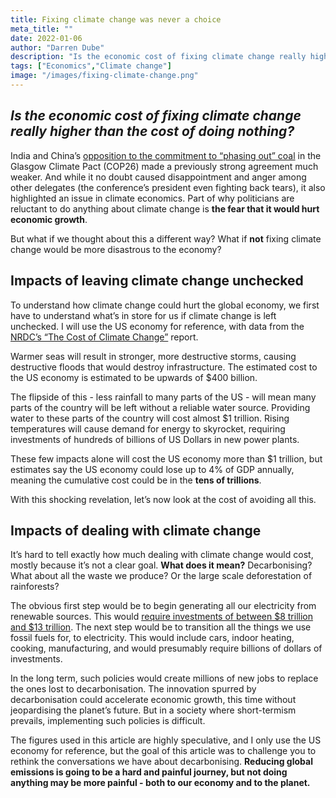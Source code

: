 ```yaml
---
title: Fixing climate change was never a choice
meta_title: ""
date: 2022-01-06
author: "Darren Dube"
description: "Is the economic cost of fixing climate change really higher than the cost of doing nothing?"
tags: ["Economics","Climate change"]
image: "/images/fixing-climate-change.png"
---
```


## *Is the economic cost of fixing climate change really higher than the cost of doing nothing?*

India and China’s [opposition to the commitment to “phasing out” coal](https://www.ft.com/content/471c7db9-925f-479e-ad57-09162310a21a) in the Glasgow Climate Pact (COP26) made a previously strong agreement much weaker. And while it no doubt caused disappointment and anger among other delegates (the conference’s president even fighting back tears), it also highlighted an issue in climate economics. Part of why politicians are reluctant to do anything about climate change is **the fear that it would hurt economic growth**.

But what if we thought about this a different way? What if **not** fixing climate change would be more disastrous to the economy?

## Impacts of leaving climate change unchecked

To understand how climate change could hurt the global economy, we first have to understand what’s in store for us if climate change is left unchecked. I will use the US economy for reference, with data from the [NRDC’s “The Cost of Climate Change”](https://www.nrdc.org/sites/default/files/cost.pdf) report.

Warmer seas will result in stronger, more destructive storms, causing destructive floods that would destroy infrastructure. The estimated cost to the US economy is estimated to be upwards of $400 billion.

The flipside of this - less rainfall to many parts of the US - will mean many parts of the country will be left without a reliable water source. Providing water to these parts of the country will cost almost $1 trillion. Rising temperatures will cause demand for energy to skyrocket, requiring investments of hundreds of billions of US Dollars in new power plants.

These few impacts alone will cost the US economy more than $1 trillion, but estimates say the US economy could lose up to 4% of GDP annually, meaning the cumulative cost could be in the **tens of trillions**.

With this shocking revelation, let’s now look at the cost of avoiding all this.

## Impacts of dealing with climate change

It’s hard to tell exactly how much dealing with climate change would cost, mostly because it’s not a clear goal. **What does it mean?** Decarbonising? What about all the waste we produce? Or the large scale deforestation of rainforests?

The obvious first step would be to begin generating all our electricity from renewable sources. This would [require investments of between $8 trillion and $13 trillion](https://www.wsj.com/articles/the-u-s-is-turning-green-what-will-this-climate-plan-cost-and-who-will-pay-11634997601). The next step would be to transition all the things we use fossil fuels for, to electricity. This would include cars, indoor heating, cooking, manufacturing, and would presumably require billions of dollars of investments.

In the long term, such policies would create millions of new jobs to replace the ones lost to decarbonisation. The innovation spurred by decarbonisation could accelerate economic growth, this time without jeopardising the planet’s future. But in a society where short-termism prevails, implementing such policies is difficult.

The figures used in this article are highly speculative, and I only use the US economy for reference, but the goal of this article was to challenge you to rethink the conversations we have about decarbonising. **Reducing global emissions is going to be a hard and painful journey, but not doing anything may be more painful - both to our economy and to the planet.**
